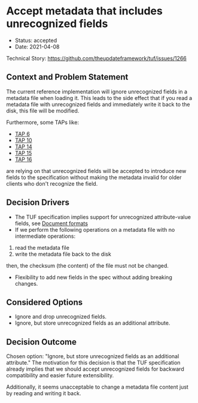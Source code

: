 #  Accept metadata that includes unrecognized fields

- Status: accepted
- Date: 2021-04-08

Technical Story: https://github.com/theupdateframework/tuf/issues/1266

## Context and Problem Statement

The current reference implementation will ignore unrecognized fields in a
metadata file when loading it.
This leads to the side effect that if you read a metadata file with unrecognized
fields and immediately write it back to the disk, this file will be modified.

Furthermore, some TAPs like:
- [TAP 6](https://github.com/theupdateframework/taps/blob/master/tap6.md)
- [TAP 10](https://github.com/theupdateframework/taps/blob/master/tap10.md)
- [TAP 14](https://github.com/theupdateframework/taps/blob/master/tap14.md)
- [TAP 15](https://github.com/theupdateframework/taps/blob/master/tap15.md)
- [TAP 16](https://github.com/theupdateframework/taps/blob/master/tap16.md)

are relying on that unrecognized fields will be accepted to introduce new fields
to the specification without making the metadata invalid for older clients who
don't recognize the field.

## Decision Drivers
- The TUF specification implies support for unrecognized attribute-value fields,
see [Document formats](https://theupdateframework.github.io/specification/latest/#document-formats)
- If we perform the following operations on a metadata file with no
intermediate operations:
1. read the metadata file
2. write the metadata file back to the disk

then, the checksum (the content) of the file must not be changed.
- Flexibility to add new fields in the spec without adding breaking changes.

## Considered Options
- Ignore and drop unrecognized fields.
- Ignore, but store unrecognized fields as an additional attribute.

## Decision Outcome

Chosen option: "Ignore, but store unrecognized fields as an additional
attribute."
The motivation for this decision is that the TUF specification already implies
that we should accept unrecognized fields for backward compatibility and easier
future extensibility.

Additionally, it seems unacceptable to change a metadata file content just by
reading and writing it back.

